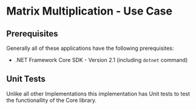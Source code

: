 # Matrix Multiplication - Use Case

## Prerequisites

Generally all of these applications have the following prerequisites:
- .NET Framework Core SDK - Version 2.1 (including `dotnet` command)

## Unit Tests
Unlike all other Implementations this implementation has Unit tests to test the functionallity of the Core library.
